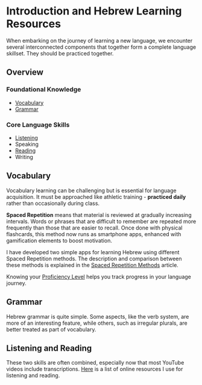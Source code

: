 # Introduction and Hebrew Learning Resources

When embarking on the journey of learning a new language, we encounter several interconnected components that together form a complete language skillset. They should be practiced together.

## Overview

### Foundational Knowledge

- [Vocabulary](/etc/about-language-learnig.md#vocabulary)
- [Grammar](/etc/about-language-learnig.md#grammar)

### Core Language Skills

- [Listening](/etc/about-language-learnig.md#listening-and-reading)
- Speaking
- [Reading](/etc/about-language-learnig.md#listening-and-reading)
- Writing 

## Vocabulary

Vocabulary learning can be challenging but is essential for language acquisition. It must be approached like athletic training - **practiced daily** rather than occasionally during class.

**Spaced Repetition** means that material is reviewed at gradually increasing intervals. Words or phrases that are difficult to remember are repeated more frequently than those that are easier to recall. Once done with physical flashcards, this method now runs as smartphone apps, enhanced with gamification elements to boost motivation.

I have developed two simple apps for learning Hebrew using different Spaced Repetition methods. The description and comparison between these methods is explained in the [Spaced Repetition Methods](/etc/spaced-repetition-methods.md) article.

Knowing your [Proficiency Level](/etc/hebrew-proficiency-levels.md) helps you track progress in your language journey.

## Grammar

Hebrew grammar is quite simple. Some aspects, like the verb system, are more of an interesting feature, while others, such as irregular plurals, are better treated as part of vocabulary.

## Listening and Reading

These two skills are often combined, especially now that most YouTube videos include transcriptions. [Here](/etc/learning-resources.md) is a list of online resources I use for listening and reading.
